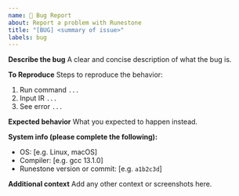 ```yaml
---
name: 🐞 Bug Report
about: Report a problem with Runestone
title: "[BUG] <summary of issue>"
labels: bug
---
```


**Describe the bug**
A clear and concise description of what the bug is.

**To Reproduce**
Steps to reproduce the behavior:
1. Run command `...`
2. Input IR `...`
3. See error `...`

**Expected behavior**
What you expected to happen instead.

**System info (please complete the following):**
- OS: [e.g. Linux, macOS]
- Compiler: [e.g. gcc 13.1.0]
- Runestone version or commit: [e.g. `a1b2c3d`]

**Additional context**
Add any other context or screenshots here.
